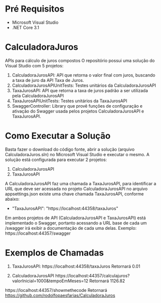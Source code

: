 # Pré Requisitos
- Microsoft Visual Studio
- .NET Core 3.1

# CalculadoraJuros
APIs para cálculo de juros compostos
O repositório possui uma solução do Visual Studio com 5 projetos:
1. CalculadoraJurosAPI: API que retorna o valor final com juros, buscando a taxa de juro da API Taxa de Juros.
2. CalculadoraJurosAPIUnitTests: Testes unitários da CalculadoraJurosAPI
3. TaxaJurosAPI: API que retorna a taxa de juros padrão a ser utilizada pela CalculadoraJurosAPI
4. TaxaJurosAPIUnitTests: Testes unitários da TaxaJurosAPI
5. SwaggerController: Library que provê funções de configuração e ativação do Swagger usada pelos projetos CalculadoraJurosAPI e TaxaJurosAPI.

# Como Executar a Solução
Basta fazer o download do código fonte, abrir a solução (arquivo CalculadoraJuros.sln) no Microsoft Visual Studio e executar o mesmo.
A solução está configurada para executar 2 projetos:
1. CalculadoraJurosAPI
2. TaxaJurosAPI

A CalculadoraJurosAPI faz uma chamada a TaxaJurosAPI, para identificar a URL que deve ser acessada no projeto CalculadoraJurosAPI no arquivo appsettings.json existe uma chave chamada TaxaJurosAPI, conforme abaixo:
- "TaxaJurosAPI": "https://localhost:44358/taxaJuros"

Em ambos projetos de API (CalculadoraJurosAPI e TaxaJurosAPI) está implementado o Swagger, portanto acessando a URL base de cada um /swagger irá exibir a documentação de cada uma delas. 
Exemplo: https://localhost:44357/swagger

# Exemplos de Chamadas

1. TaxaJurosAPI:
https://localhost:44358/taxaJuros
Retornará 0.01

2. CalculadoraJurosAPI
https://localhost:44357/calculajuros?valorInicial=1000&tempoEmMeses=12
Retornará 1126.82
  
https://localhost:44357/showmethecode
Retornará https://github.com/rodolfopaesfarias/CalculadoraJuros
